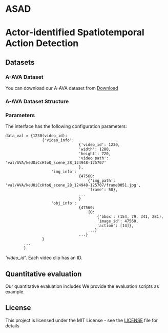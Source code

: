 # ASAD

# Actor-identified Spatiotemporal Action Detection


## Datasets

### A-AVA Dataset
You can download our A-AVA dataset from 
[Download](https://drive.google.com/file/d/19p84A5rZUGtExpWnwLVc7n4sgypvITIt/view?usp=sharing)

### A-AVA Dataset Structure


### Parameters
The interface has the following configuration parameters:
```
data_val = {1230(video_id):
                {'video_info': 
                                {'video_id': 1230,
                                'width': 1280,
                                'height': 720,
                                'video_path': 'val/AVA/keUOiCcHtoQ_scene_28_124948-125707'
                                },
                    'img_info':
                                {47560:  
                                    {'img_path': 'val/AVA/keUOiCcHtoQ_scene_28_124948-125707/frame0051.jpg',
                                    'frame': 50},
                                ...
                                }
                    'obj_info':
                                {47560: 
                                    {0: 
                                        {'bbox': (154, 79, 341, 281), 
                                        'image_id': 47560, 
                                        'action': [14]},
                                    ...}
                                ...}
                }
        ...
        }
```
*'video_id'*. Each video clip has an ID.<br/>



## Quantitative evaluation

Our quantitative evaluation includes We provide the evaluation scripts as example.

<a name="license"></a>
## License
This project is licensed under the MIT License - see the [LICENSE](LICENSE) file for details
